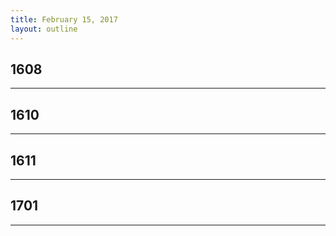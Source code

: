 ```yaml
---
title: February 15, 2017
layout: outline
---
```


## 1608
--------------------------------------------

## 1610
--------------------------------------------

## 1611

--------------------------------------------
## 1701

--------------------------------------------
